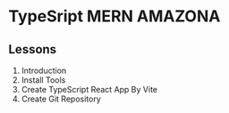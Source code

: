 # TypeSript MERN AMAZONA

## Lessons

1. Introduction
2. Install Tools
3. Create TypeScript React App By Vite
4. Create Git Repository
